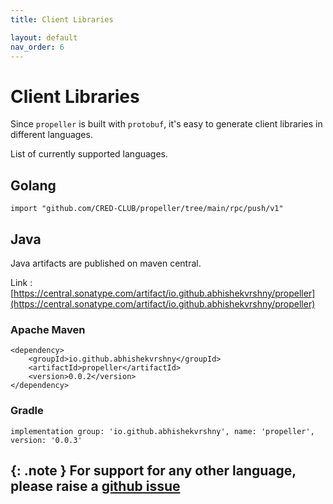 ```yaml
---
title: Client Libraries

layout: default
nav_order: 6
---
```

# Client Libraries

Since `propeller` is built with `protobuf`, it's easy to generate client libraries in different languages. 

List of currently supported languages.

## Golang

```
import "github.com/CRED-CLUB/propeller/tree/main/rpc/push/v1"
```

## Java

Java artifacts are published on maven central.

Link : [https://central.sonatype.com/artifact/io.github.abhishekvrshny/propeller](https://central.sonatype.com/artifact/io.github.abhishekvrshny/propeller)

### Apache Maven

```
<dependency>
    <groupId>io.github.abhishekvrshny</groupId>
    <artifactId>propeller</artifactId>
    <version>0.0.2</version>
</dependency>
```

### Gradle

```
implementation group: 'io.github.abhishekvrshny', name: 'propeller', version: '0.0.3'
```

{: .note }
For support for any other language, please raise a [github issue](https://github.com/CRED-CLUB/propeller/issues)
---

